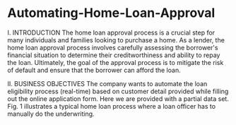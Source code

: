 # Automating-Home-Loan-Approval
I. INTRODUCTION
The home loan approval process is a crucial step for many individuals and families looking to purchase a home. As a lender, the home loan approval process involves carefully assessing the borrower's financial situation to determine their creditworthiness and ability to repay the loan. Ultimately, the goal of the approval process is to mitigate the risk of default and ensure that the borrower can afford the loan.

  
II. BUSINESS OBJECTIVES
The company wants to automate the loan eligibility process (real-time) based on customer detail provided while filling out the online application form. Here we are provided with a partial data set. Fig. 1 illustrates a typical home loan process where a loan officer has to manually do the underwriting.
